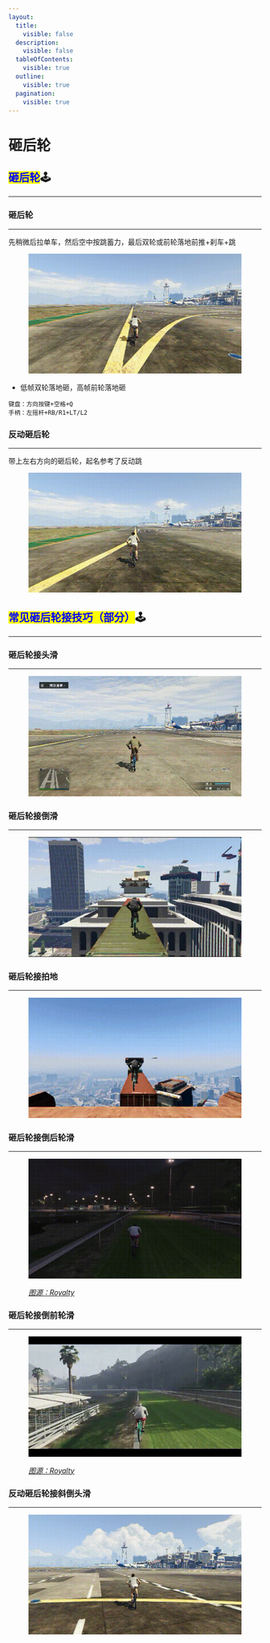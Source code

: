 ```yaml
---
layout:
  title:
    visible: false
  description:
    visible: false
  tableOfContents:
    visible: true
  outline:
    visible: true
  pagination:
    visible: true
---
```


# 砸后轮

## <mark style="color:blue;">**砸后轮**</mark>🕹️ <a href="#za-hou-lun" id="za-hou-lun"></a>

***

### **砸后轮** <a href="#za-hou-lun" id="za-hou-lun"></a>

***

先稍微后拉单车，然后空中按跳蓄力，最后双轮或前轮落地前推+刹车+跳

<div align="left">

<figure><img src="../.gitbook/assets/image/tutorial/8.jumps-2/1.砸后轮.gif" alt=""><figcaption></figcaption></figure>

</div>

* 低帧双轮落地砸，高帧前轮落地砸

```plaintext
键盘：方向按键+空格+Q
手柄：左摇杆+RB/R1+LT/L2
```

### **反动砸后轮** <a href="#fan-dong-za-hou-lun" id="fan-dong-za-hou-lun"></a>

***

带上左右方向的砸后轮，起名参考了反动跳

<div align="left">

<figure><img src="../.gitbook/assets/image/tutorial/8.jumps-2/2.反动砸后轮.gif" alt=""><figcaption></figcaption></figure>

</div>

## <mark style="color:blue;">**常见砸后轮接技巧（部分）**</mark>🕹️ <a href="#chang-jian-za-hou-lun-jie-ji-qiao-bu-fen" id="chang-jian-za-hou-lun-jie-ji-qiao-bu-fen"></a>

***

### **砸后轮接头滑** <a href="#za-hou-lun-jie-tou-hua" id="za-hou-lun-jie-tou-hua"></a>

***

<div align="left">

<figure><img src="../.gitbook/assets/image/tutorial/8.jumps-2/4.砸后轮接头滑.gif" alt=""><figcaption></figcaption></figure>

</div>

### **砸后轮接倒滑** <a href="#za-hou-lun-jie-dao-hua" id="za-hou-lun-jie-dao-hua"></a>

***

<div align="left">

<figure><img src="../.gitbook/assets/image/tutorial/8.jumps-2/6.砸后轮接倒滑②.gif" alt=""><figcaption></figcaption></figure>

</div>

### **砸后轮接拍地** <a href="#za-hou-lun-jie-pai-di" id="za-hou-lun-jie-pai-di"></a>

***

<div align="left">

<figure><img src="../.gitbook/assets/image/tutorial/8.jumps-2/8.砸后轮接拍地②.gif" alt=""><figcaption></figcaption></figure>

</div>

### **砸后轮接倒后轮滑** <a href="#za-hou-lun-jie-dao-hou-lun-hua" id="za-hou-lun-jie-dao-hou-lun-hua"></a>

***

<div align="left">

<figure><img src="../.gitbook/assets/image/tutorial/8.jumps-2/9.砸后轮接倒后轮滑.gif" alt=""><figcaption><p><a href="https://www.youtube.com/channel/UCQ1qVyysgIYvvuHncwCVmLg"><em>图源：Royalty</em></a></p></figcaption></figure>

</div>

### **砸后轮接倒前轮滑** <a href="#za-hou-lun-jie-dao-qian-lun-hua" id="za-hou-lun-jie-dao-qian-lun-hua"></a>

***

<div align="left">

<figure><img src="../.gitbook/assets/image/tutorial/8.jumps-2/10.砸后轮接倒前轮滑.gif" alt=""><figcaption><p><a href="https://www.youtube.com/channel/UCQ1qVyysgIYvvuHncwCVmLg"><em>图源：Royalty</em></a></p></figcaption></figure>

</div>

### **反动砸后轮接斜倒头滑** <a href="#fan-dong-za-hou-lun-jie-xie-dao-tou-hua" id="fan-dong-za-hou-lun-jie-xie-dao-tou-hua"></a>

***

<div align="left">

<figure><img src="../.gitbook/assets/image/tutorial/8.jumps-2/11.反动砸后轮接斜倒头滑.gif" alt=""><figcaption></figcaption></figure>

</div>
